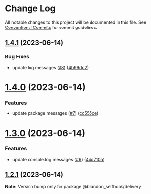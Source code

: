# Change Log

All notable changes to this project will be documented in this file.
See [Conventional Commits](https://conventionalcommits.org) for commit guidelines.

## [1.4.1](https://github.com/brandon-selfbook/workspaces/compare/@brandon_selfbook/delivery@1.4.0...@brandon_selfbook/delivery@1.4.1) (2023-06-14)


### Bug Fixes

* update log messages ([#8](https://github.com/brandon-selfbook/workspaces/issues/8)) ([4b99dc2](https://github.com/brandon-selfbook/workspaces/commit/4b99dc23417d32f17ec129b8a3dc9d38da768811))





# [1.4.0](https://github.com/brandon-selfbook/workspaces/compare/@brandon_selfbook/delivery@1.3.0...@brandon_selfbook/delivery@1.4.0) (2023-06-14)


### Features

* update package messages ([#7](https://github.com/brandon-selfbook/workspaces/issues/7)) ([cc555ce](https://github.com/brandon-selfbook/workspaces/commit/cc555ce4f7f8f46fc6650400f99646f184cb1cbf))





# [1.3.0](https://github.com/brandon-selfbook/workspaces/compare/@brandon_selfbook/delivery@1.2.1...@brandon_selfbook/delivery@1.3.0) (2023-06-14)


### Features

* update console.log messages ([#6](https://github.com/brandon-selfbook/workspaces/issues/6)) ([4dd710a](https://github.com/brandon-selfbook/workspaces/commit/4dd710a1d1f9a9247ca7584b4f9eb76b2045096a))





## [1.2.1](https://github.com/brandon-selfbook/workspaces/compare/@brandon_selfbook/delivery@1.2.0...@brandon_selfbook/delivery@1.2.1) (2023-06-14)

**Note:** Version bump only for package @brandon_selfbook/delivery
